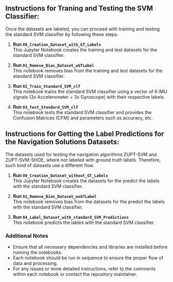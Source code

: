 ## Instructions for Traning and Testing the SVM Classifier:

Once the datasets are labeled, you can proceed with training and testing the standard SVM classifier by following these steps:

1. **Run `00_Creation_Dataset_with_GT_Labels`**  
   This Jupyter Notebook creates the training and test datasets for the standard SVM classifier.

2. **Run `01_Remove_Bias_Dataset_wGTLabel`**  
   This notebook removes bias from the training and test datasets for the standard SVM classifier.

3. **Run `02_Train_Standard_SVM_clf`**  
   This notebook trains the standard SVM classifier using a vector of 6 IMU signals (3x Accelerometer + 3x Gyroscope) with their respective labels.

4. **Run `03_Test_Standard_SVM_clf`**  
   This notebook tests the standard SVM classifier and provides the Confusion Matrices (CFM) and parameters such as accuracy, etc.

## Instructions for Getting the Label Predictions for the Navigation Solutions Datasets:

The datasets used for testing the navigation algorithms ZUPT-SVM and ZUPT-SVM-SHOE, where not labeled with ground truth labels. Therefore, such kind of datasets use a different flow.

1. **Run `00_Creation_Dataset_without_GT_Labels`**  
   This Jupyter Notebook creates the datasets for the predict the labels with the standard SVM classifier.

2. **Run `01_Remove_Bias_Dataset_woGTLabel`**  
   This notebook removes bias from the datasets for the predict the labels with the standard SVM classifier.

3. **Run `04_Label_Dataset_with_standard_SVM_Predictions`**  
   This notebook predicts the lables with the standard SVM classifier.

### Additional Notes

- Ensure that all necessary dependencies and libraries are installed before running the notebooks.
- Each notebook should be run in sequence to ensure the proper flow of data and processing.
- For any issues or more detailed instructions, refer to the comments within each notebook or contact the repository maintainer.
